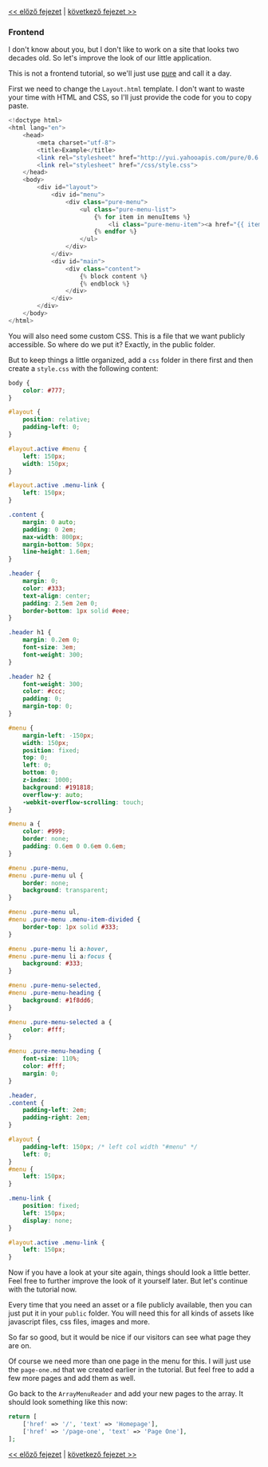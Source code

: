 [<< előző fejezet](11-page-menu.md) | [következő fejezet >>](to-be-continued.md)


### Frontend

I don't know about you, but I don't like to work on a site that looks two decades old. So let's improve the look of our little application.

This is not a frontend tutorial, so we'll just use [pure](http://purecss.io/) and call it a day.

First we need to change the `Layout.html` template. I don't want to waste your time with HTML and CSS, so I'll just provide the code for you to copy paste.

```php
<!doctype html>
<html lang="en">
    <head>
        <meta charset="utf-8">
        <title>Example</title>
        <link rel="stylesheet" href="http://yui.yahooapis.com/pure/0.6.0/pure-min.css">
        <link rel="stylesheet" href="/css/style.css">
    </head>
    <body>
        <div id="layout">
            <div id="menu">
                <div class="pure-menu">
                    <ul class="pure-menu-list">
                        {% for item in menuItems %}
                            <li class="pure-menu-item"><a href="{{ item['href'] }}" class="pure-menu-link">{{ item['text'] }}</a></li>
                        {% endfor %}
                    </ul>
                </div>
            </div>
            <div id="main">
                <div class="content">
                    {% block content %}
                    {% endblock %}
                </div>
            </div>
        </div>
    </body>
</html>
```

You will also need some custom CSS. This is a file that we want publicly accessible. So where do we put it? Exactly, in the public folder.

But to keep things a little organized, add a `css` folder in there first and then create a `style.css` with the following content:

```css
body {
    color: #777;
}

#layout {
    position: relative;
    padding-left: 0;
}

#layout.active #menu {
    left: 150px;
    width: 150px;
}

#layout.active .menu-link {
    left: 150px;
}

.content {
    margin: 0 auto;
    padding: 0 2em;
    max-width: 800px;
    margin-bottom: 50px;
    line-height: 1.6em;
}

.header {
    margin: 0;
    color: #333;
    text-align: center;
    padding: 2.5em 2em 0;
    border-bottom: 1px solid #eee;
}

.header h1 {
    margin: 0.2em 0;
    font-size: 3em;
    font-weight: 300;
}

.header h2 {
    font-weight: 300;
    color: #ccc;
    padding: 0;
    margin-top: 0;
}

#menu {
    margin-left: -150px;
    width: 150px;
    position: fixed;
    top: 0;
    left: 0;
    bottom: 0;
    z-index: 1000;
    background: #191818;
    overflow-y: auto;
    -webkit-overflow-scrolling: touch;
}

#menu a {
    color: #999;
    border: none;
    padding: 0.6em 0 0.6em 0.6em;
}

#menu .pure-menu,
#menu .pure-menu ul {
    border: none;
    background: transparent;
}

#menu .pure-menu ul,
#menu .pure-menu .menu-item-divided {
    border-top: 1px solid #333;
}

#menu .pure-menu li a:hover,
#menu .pure-menu li a:focus {
    background: #333;
}

#menu .pure-menu-selected,
#menu .pure-menu-heading {
    background: #1f8dd6;
}

#menu .pure-menu-selected a {
    color: #fff;
}

#menu .pure-menu-heading {
    font-size: 110%;
    color: #fff;
    margin: 0;
}

.header,
.content {
    padding-left: 2em;
    padding-right: 2em;
}

#layout {
    padding-left: 150px; /* left col width "#menu" */
    left: 0;
}
#menu {
    left: 150px;
}

.menu-link {
    position: fixed;
    left: 150px;
    display: none;
}

#layout.active .menu-link {
    left: 150px;
}
```

Now if you have a look at your site again, things should look a little better. Feel free to further improve the look of it yourself later. But let's continue with the tutorial now.

Every time that you need an asset or a file publicly available, then you can just put it in your `public` folder. You will need this for all kinds of assets like javascript files, css files, images and more.

So far so good, but it would be nice if our visitors can see what page they are on.

Of course we need more than one page in the menu for this. I will just use the `page-one.md` that we created earlier in the tutorial. But feel free to add a few more pages and add them as well.

Go back to the `ArrayMenuReader` and add your new pages to the array. It should look something like this now:

```php
return [
    ['href' => '/', 'text' => 'Homepage'],
    ['href' => '/page-one', 'text' => 'Page One'],
];
```

[<< előző fejezet](11-page-menu.md) | [következő fejezet >>](to-be-continued.md)

